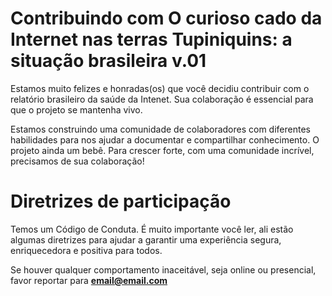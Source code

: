 # **Contribuindo com O curioso cado da Internet nas terras Tupiniquins: a situação brasileira v.01**

Estamos muito felizes e honradas(os) que você decidiu contribuir com o relatório brasileiro da saúde da Intenet. Sua colaboração é essencial para que o projeto se mantenha vivo.

Estamos construindo uma comunidade de colaboradores com diferentes habilidades para nos ajudar a documentar e compartilhar conhecimento.
O projeto ainda um bebê. Para crescer forte, com uma comunidade incrível, precisamos de sua colaboração!


# **Diretrizes de participação**

Temos um Código de Conduta. É muito importante você ler, ali estão algumas diretrizes para ajudar a garantir uma experiência segura, enriquecedora e positiva para todos.

Se houver qualquer comportamento inaceitável, seja online ou presencial, favor reportar para **email@email.com**
